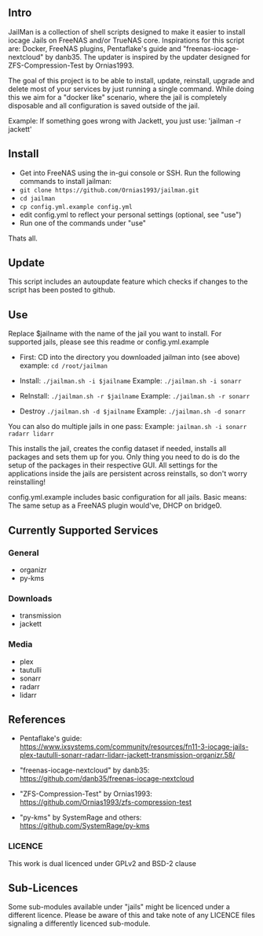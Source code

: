 ## Intro

JailMan is a collection of shell scripts designed to make it easier to install iocage Jails on FreeNAS and/or TrueNAS core.
Inspirations for this script are: Docker, FreeNAS plugins, Pentaflake's guide and "freenas-iocage-nextcloud" by danb35.
The updater is inspired by the updater designed for ZFS-Compression-Test by Ornias1993.

The goal of this project is to be able to install, update, reinstall, upgrade and delete most of your services by just running a single command.
While doing this we aim for a "docker like" scenario, where the jail is completely disposable and all configuration is saved outside of the jail.

Example: 
If something goes wrong with Jackett, you just use:
'jailman -r jackett' 


## Install
- Get into FreeNAS using the in-gui console or SSH.
Run the following commands to install jailman:
- `git clone https://github.com/Ornias1993/jailman.git`
- `cd jailman`
- `cp config.yml.example config.yml`
- edit config.yml to reflect your personal settings (optional, see "use")
- Run one of the commands under "use"

Thats all.


## Update
This script includes an autoupdate feature which checks if changes to the script has been posted to github.

## Use
Replace $jailname with the name of the jail you want to install.
For supported jails, please see this readme or config.yml.example

- First: CD into the directory you downloaded jailman into (see above)
example:
`cd /root/jailman`

- Install:
`./jailman.sh -i $jailname`
Example:
`./jailman.sh -i sonarr`

- ReInstall:
`./jailman.sh -r $jailname`
Example:
`./jailman.sh -r sonarr`

- Destroy
`./jailman.sh -d $jailname`
Example:
`./jailman.sh -d sonarr`

You can also do multiple jails in one pass:
Example:
`jailman.sh -i sonarr radarr lidarr`

This installs the jail, creates the config dataset if needed, installs all packages and sets them up for you.
Only thing you need to do is do the setup of the packages in their respective GUI.
All settings for the applications inside the jails are persistent across reinstalls, so don't worry reinstalling!

config.yml.example includes basic configuration for all jails.
Basic means: The same setup as a FreeNAS plugin would've, DHCP on bridge0.

## Currently Supported Services

### General

- organizr
- py-kms

### Downloads

- transmission
- jackett

### Media

- plex
- tautulli
- sonarr
- radarr
- lidarr

## References

- Pentaflake's guide:
https://www.ixsystems.com/community/resources/fn11-3-iocage-jails-plex-tautulli-sonarr-radarr-lidarr-jackett-transmission-organizr.58/

- "freenas-iocage-nextcloud" by danb35:
https://github.com/danb35/freenas-iocage-nextcloud

- "ZFS-Compression-Test" by Ornias1993:
https://github.com/Ornias1993/zfs-compression-test

- "py-kms" by SystemRage and others:
https://github.com/SystemRage/py-kms



### LICENCE
This work is dual licenced under GPLv2 and BSD-2 clause

## Sub-Licences
Some sub-modules available under "jails" might be licenced under a different licence.
Please be aware of this and take note of any LICENCE files signaling a differently licenced sub-module.
